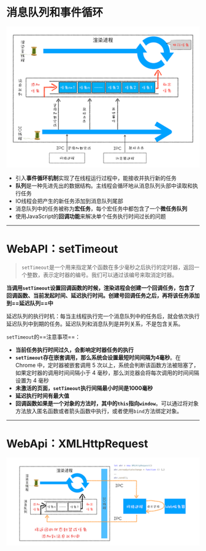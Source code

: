 # 消息队列和事件循环
![线程运行模型图](../images/4-1-1.png)

* 引入**事件循环机制**实现了在线程运行过程中，能接收并执行新的任务
* **队列**是一种先进先出的数据结构。主线程会循环地从消息队列头部中读取和执行任务
* IO线程会把产生的新任务添加到消息队列尾部
* 消息队列中的任务被称为**宏任务**，每个宏任务中都包含了一个**微任务队列**
* 使用JavaScript的**回调功能**来解决单个任务执行时间过长的问题

---

# WebAPI：setTimeout
> `setTimeout`是一个用来指定某个函数在多少毫秒之后执行的定时器，返回一个整数，表示定时器的编号。我们可以通过该编号来取消定时器。

**当调用`setTimeout`设置回调函数的时候，渲染进程会创建一个回调任务，包含了回调函数、当前发起时间、延迟执行时间。创建号回调任务之后，再将该任务添加到==延迟队列==中**

延迟队列的执行时机：每当主线程执行完一个消息队列中的任务后，就会依次执行延迟队列中到期的任务。延迟队列和消息队列是并列关系，不是包含关系。

`setTimeout`的==注意事项==：
* **当前任务执行时间过久，会影响定时器任务的执行**
* **`setTimeout`存在嵌套调用，那么系统会设置最短时间间隔为4毫秒**。在 Chrome 中，定时器被嵌套调用 5 次以上，系统会判断该函数方法被阻塞了，如果定时器的调用时间间隔小于 4 毫秒，那么浏览器会将每次调用的时间间隔设置为 4 毫秒
* **未激活的页面，`setTimeout`执行间隔最小时间是1000毫秒**
* **延迟执行时间有最大值**
* **回调函数如果是一个对象的方法时，其中的`this`指向`window`**。可以通过将对象方法放入匿名函数或者箭头函数中执行，或者使用`bind`方法绑定对象。

---

# WebApi：XMLHttpRequest
![XMLHttpRequest运作机制图](../images/4-3-1.png)

